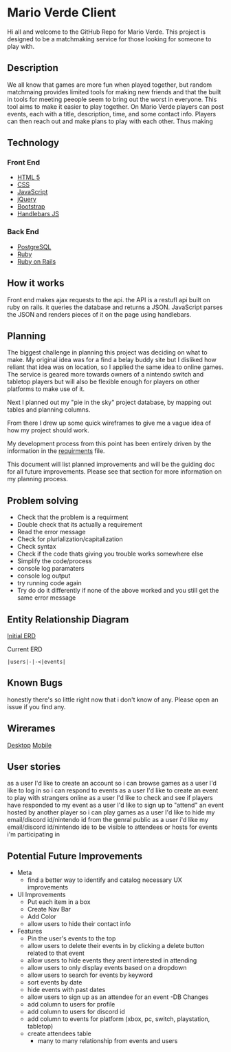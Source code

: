 # Mario Verde Client
Hi all and welcome to the GitHub Repo for Mario Verde.
This project is designed to be a matchmaking service for those looking for someone to play with.

## Description
We all know that games are more fun when played together, but random matchmaing provides limited tools for making new friends and that the built in tools for meeting peeople seem to bring out the worst in everyone.
This tool aims to make it easier to play together.
On Mario Verde players can post events, each with a title, description, time, and some contact info. Players can then reach out and make plans to play with each other. Thus making
## Technology
### Front End
- [HTML 5](https://developer.mozilla.org/en-US/docs/Web/HTML/Reference)
- [CSS](https://developer.mozilla.org/en-US/docs/Web/CSS/Reference)
- [JavaScript](https://developer.mozilla.org/en-US/docs/Web/JavaScript/Reference)
- [jQuery](https://api.jquery.com/)
- [Bootstrap](https://getbootstrap.com/docs/4.3/getting-started/introduction/)
- [Handlebars JS](https://handlebarsjs.com/)

### Back End
- [PostgreSQL](https://www.postgresql.org/docs/)
- [Ruby](https://ruby-doc.org/)
- [Ruby on Rails](https://guides.rubyonrails.org/)

## How it works
Front end makes ajax requests to the api.
the API is a restufl api built on ruby on rails. it queries the database and returns a JSON.
JavaScript parses the JSON and renders pieces of it on the page using handlebars. 

## Planning
The biggest challenge in planning this project was deciding on what to make. My original idea was for a find a belay buddy site but I disliked how reliant that idea was on location, so I applied the same idea to online games. The service is geared more towards owners of a nintendo switch and tabletop players but will also be flexible enough for players on other platforms to make use of it.

Next I planned out my "pie in the sky" project database, by mapping out tables and planning columns.

From there I drew up some quick wireframes to give me a vague idea of how my project should work.

My development process from this point has been entirely driven by the information in the [requirments](./requirements.md) file.

This document will list planned improvements and will be the guiding doc for all future improvements. Please see that section for more information on my planning process.

## Problem solving
- Check that the problem is a requirment
- Double check that its actually a requirement
- Read the error message
- Check for plurlalization/capitalization
- Check syntax
- Check if the code thats giving you trouble works somewhere else
- Simplify the code/process
- console log paramaters
- console log output
- try running code again
- Try do do it differently if none of the above worked and you still get the same error message


## Entity Relationship Diagram
[Initial ERD](https://imgur.com/CjyIGyF)

Current ERD
```
|users|-|-<|events|
```

## Known Bugs
honestly there's so little right now that i don't know of any. Please open an issue if you find any.

## Wirerames
[Desktop](https://imgur.com/3rN1cbD)
[Mobile](https://imgur.com/sRafjj3)

## User stories
as a user I'd like to create an account so i can browse games
as a user I'd like to log in so i can respond to events
as a user I'd like to create an event to play with strangers online
as a user I'd like to check and see if players have responded to my event
as a user I'd like to sign up to "attend" an event hosted by another player so i can play games
as a user I'd like to hide my email/discord id/nintendo id from the genral public
as a user i'd like my email/discord id/nintendo ide to be visible to attendees or hosts for events i'm participating in

## Potential Future Improvements
- Meta
  - find a better way to identify and catalog necessary UX improvements
- UI Improvements
  - Put each item in a box
  - Create Nav Bar
  - Add Color
  - allow users to hide their contact info
- Features
  - Pin the user's events to the top
  - allow users to delete their events in by clicking a delete button related to that event
  - allow users to hide events they arent interested in attending
  - allow users to only display events based on a dropdown
  - allow users to search for events by keyword
  - sort events by date
  - hide events with past dates
  - allow users to sign up as an attendee for an event
-DB Changes
  - add column to users for profile
  - add column to users for discord id
  - add column to events for platform (xbox, pc, switch, playstation, tabletop)
  - create attendees table
    - many to many relationship from events and users
